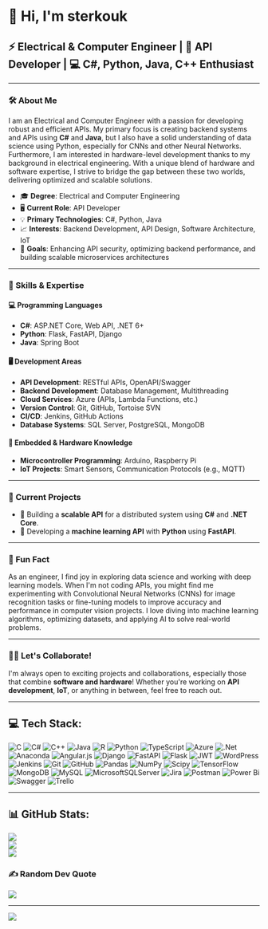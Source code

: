 # 👋 Hi, I'm sterkouk

## ⚡ Electrical & Computer Engineer | 🔧 API Developer | 💻 C#, Python, Java, C++ Enthusiast

---

### 🛠️ About Me
I am an Electrical and Computer Engineer with a passion for developing robust and efficient APIs. My primary focus is creating backend systems and APIs using **C#** and **Java**, but I also have a solid understanding of data science using Python, especially for CNNs and other Neural Networks. Furthermore, I am interested in hardware-level development thanks to my background in electrical engineering. With a unique blend of hardware and software expertise, I strive to bridge the gap between these two worlds, delivering optimized and scalable solutions.

- 🎓 **Degree**: Electrical and Computer Engineering
- 🖥️ **Current Role**: API Developer
- 💡 **Primary Technologies**: C#, Python, Java
- 📈 **Interests**: Backend Development, API Design, Software Architecture, IoT
- 🔭 **Goals**: Enhancing API security, optimizing backend performance, and building scalable microservices architectures

---

### 🔧 Skills & Expertise

#### 💻 Programming Languages
- **C#**: ASP.NET Core, Web API, .NET 6+
- **Python**: Flask, FastAPI, Django
- **Java**: Spring Boot

#### 🖥️ Development Areas
- **API Development**: RESTful APIs, OpenAPI/Swagger
- **Backend Development**: Database Management, Multithreading
- **Cloud Services**: Azure (APIs, Lambda Functions, etc.)
- **Version Control**: Git, GitHub, Tortoise SVN
- **CI/CD**: Jenkins, GitHub Actions
- **Database Systems**: SQL Server, PostgreSQL, MongoDB

#### 🔋 Embedded & Hardware Knowledge
- **Microcontroller Programming**: Arduino, Raspberry Pi
- **IoT Projects**: Smart Sensors, Communication Protocols (e.g., MQTT)

---

### 🚀 Current Projects
- 🔨 Building a **scalable API** for a distributed system using **C#** and **.NET Core**.
- 🐍 Developing a **machine learning API** with **Python** using **FastAPI**.

---

### 🌱 Fun Fact
As an engineer, I find joy in exploring data science and working with deep learning models. When I'm not coding APIs, you might find me experimenting with Convolutional Neural Networks (CNNs) for image recognition tasks or fine-tuning models to improve accuracy and performance in computer vision projects. I love diving into machine learning algorithms, optimizing datasets, and applying AI to solve real-world problems.

---

### 👨‍💻 Let's Collaborate!
I'm always open to exciting projects and collaborations, especially those that combine **software and hardware**! Whether you're working on **API development**, **IoT**, or anything in between, feel free to reach out.

---

## 💻 Tech Stack:
![C](https://img.shields.io/badge/c-%2300599C.svg?style=for-the-badge&logo=c&logoColor=white) ![C#](https://img.shields.io/badge/c%23-%23239120.svg?style=for-the-badge&logo=csharp&logoColor=white) ![C++](https://img.shields.io/badge/c++-%2300599C.svg?style=for-the-badge&logo=c%2B%2B&logoColor=white) ![Java](https://img.shields.io/badge/java-%23ED8B00.svg?style=for-the-badge&logo=openjdk&logoColor=white) ![R](https://img.shields.io/badge/r-%23276DC3.svg?style=for-the-badge&logo=r&logoColor=white) ![Python](https://img.shields.io/badge/python-3670A0?style=for-the-badge&logo=python&logoColor=ffdd54) ![TypeScript](https://img.shields.io/badge/typescript-%23007ACC.svg?style=for-the-badge&logo=typescript&logoColor=white) ![Azure](https://img.shields.io/badge/azure-%230072C6.svg?style=for-the-badge&logo=microsoftazure&logoColor=white) ![.Net](https://img.shields.io/badge/.NET-5C2D91?style=for-the-badge&logo=.net&logoColor=white) ![Anaconda](https://img.shields.io/badge/Anaconda-%2344A833.svg?style=for-the-badge&logo=anaconda&logoColor=white) ![Angular.js](https://img.shields.io/badge/angular.js-%23E23237.svg?style=for-the-badge&logo=angularjs&logoColor=white) ![Django](https://img.shields.io/badge/django-%23092E20.svg?style=for-the-badge&logo=django&logoColor=white) ![FastAPI](https://img.shields.io/badge/FastAPI-005571?style=for-the-badge&logo=fastapi) ![Flask](https://img.shields.io/badge/flask-%23000.svg?style=for-the-badge&logo=flask&logoColor=white) ![JWT](https://img.shields.io/badge/JWT-black?style=for-the-badge&logo=JSON%20web%20tokens) ![WordPress](https://img.shields.io/badge/WordPress-%23117AC9.svg?style=for-the-badge&logo=WordPress&logoColor=white) ![Jenkins](https://img.shields.io/badge/jenkins-%232C5263.svg?style=for-the-badge&logo=jenkins&logoColor=white) ![Git](https://img.shields.io/badge/git-%23F05033.svg?style=for-the-badge&logo=git&logoColor=white) ![GitHub](https://img.shields.io/badge/github-%23121011.svg?style=for-the-badge&logo=github&logoColor=white) ![Pandas](https://img.shields.io/badge/pandas-%23150458.svg?style=for-the-badge&logo=pandas&logoColor=white) ![NumPy](https://img.shields.io/badge/numpy-%23013243.svg?style=for-the-badge&logo=numpy&logoColor=white) ![Scipy](https://img.shields.io/badge/SciPy-%230C55A5.svg?style=for-the-badge&logo=scipy&logoColor=%white) ![TensorFlow](https://img.shields.io/badge/TensorFlow-%23FF6F00.svg?style=for-the-badge&logo=TensorFlow&logoColor=white) ![MongoDB](https://img.shields.io/badge/MongoDB-%234ea94b.svg?style=for-the-badge&logo=mongodb&logoColor=white) ![MySQL](https://img.shields.io/badge/mysql-4479A1.svg?style=for-the-badge&logo=mysql&logoColor=white) ![MicrosoftSQLServer](https://img.shields.io/badge/Microsoft%20SQL%20Server-CC2927?style=for-the-badge&logo=microsoft%20sql%20server&logoColor=white) ![Jira](https://img.shields.io/badge/jira-%230A0FFF.svg?style=for-the-badge&logo=jira&logoColor=white) ![Postman](https://img.shields.io/badge/Postman-FF6C37?style=for-the-badge&logo=postman&logoColor=white) ![Power Bi](https://img.shields.io/badge/power_bi-F2C811?style=for-the-badge&logo=powerbi&logoColor=black) ![Swagger](https://img.shields.io/badge/-Swagger-%23Clojure?style=for-the-badge&logo=swagger&logoColor=white) ![Trello](https://img.shields.io/badge/Trello-%23026AA7.svg?style=for-the-badge&logo=Trello&logoColor=white)

---

## 📊 GitHub Stats:
![](https://github-readme-stats.vercel.app/api?username=sterkouk&theme=dark&hide_border=false&include_all_commits=false&count_private=false)<br/>
![](https://github-readme-streak-stats.herokuapp.com/?user=sterkouk&theme=dark&hide_border=false)<br/>
![](https://github-readme-stats.vercel.app/api/top-langs/?username=sterkouk&theme=dark&hide_border=false&include_all_commits=false&count_private=false&layout=compact)

### ✍️ Random Dev Quote
![](https://quotes-github-readme.vercel.app/api?type=horizontal&theme=radical)

---

[![](https://visitcount.itsvg.in/api?id=sterkouk&icon=0&color=0)](https://visitcount.itsvg.in)

